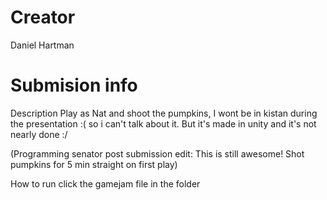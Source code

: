 # Creator
Daniel Hartman

# Submision info
Description
Play as Nat and shoot the pumpkins, I wont be in kistan during the presentation :( so i can't talk about it. But it's made in unity and it's not nearly done :/

(Programming senator post submission edit: This is still awesome! Shot pumpkins for 5 min straight on first play)

How to run
click the gamejam file in the folder